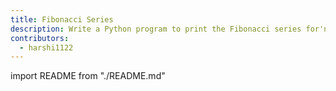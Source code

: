 ```yaml
---
title: Fibonacci Series
description: Write a Python program to print the Fibonacci series for'n' numbers
contributors:
  - harshi1122
---
```


import README from "./README.md"

<README />
